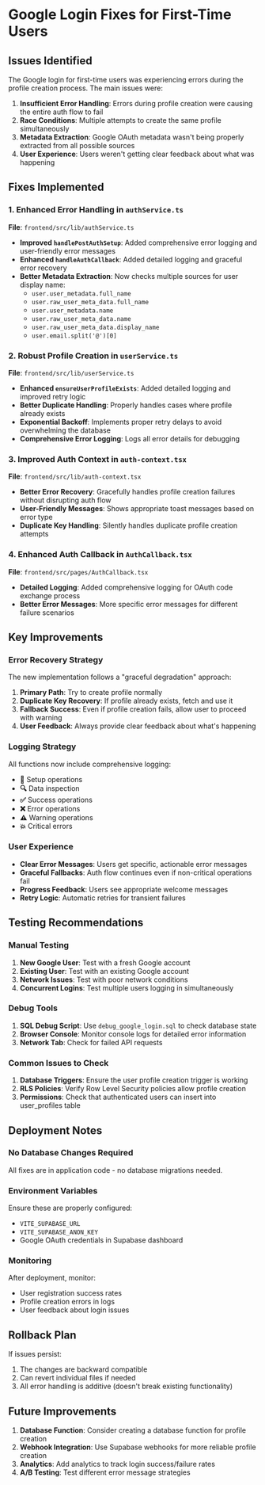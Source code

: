 # Google Login Fixes for First-Time Users

## Issues Identified

The Google login for first-time users was experiencing errors during the profile creation process. The main issues were:

1. **Insufficient Error Handling**: Errors during profile creation were causing the entire auth flow to fail
2. **Race Conditions**: Multiple attempts to create the same profile simultaneously
3. **Metadata Extraction**: Google OAuth metadata wasn't being properly extracted from all possible sources
4. **User Experience**: Users weren't getting clear feedback about what was happening

## Fixes Implemented

### 1. Enhanced Error Handling in `authService.ts`

**File**: `frontend/src/lib/authService.ts`

- **Improved `handlePostAuthSetup`**: Added comprehensive error logging and user-friendly error messages
- **Enhanced `handleAuthCallback`**: Added detailed logging and graceful error recovery
- **Better Metadata Extraction**: Now checks multiple sources for user display name:
  - `user.user_metadata.full_name`
  - `user.raw_user_meta_data.full_name`
  - `user.user_metadata.name`
  - `user.raw_user_meta_data.name`
  - `user.raw_user_meta_data.display_name`
  - `user.email.split('@')[0]`

### 2. Robust Profile Creation in `userService.ts`

**File**: `frontend/src/lib/userService.ts`

- **Enhanced `ensureUserProfileExists`**: Added detailed logging and improved retry logic
- **Better Duplicate Handling**: Properly handles cases where profile already exists
- **Exponential Backoff**: Implements proper retry delays to avoid overwhelming the database
- **Comprehensive Error Logging**: Logs all error details for debugging

### 3. Improved Auth Context in `auth-context.tsx`

**File**: `frontend/src/lib/auth-context.tsx`

- **Better Error Recovery**: Gracefully handles profile creation failures without disrupting auth flow
- **User-Friendly Messages**: Shows appropriate toast messages based on error type
- **Duplicate Key Handling**: Silently handles duplicate profile creation attempts

### 4. Enhanced Auth Callback in `AuthCallback.tsx`

**File**: `frontend/src/pages/AuthCallback.tsx`

- **Detailed Logging**: Added comprehensive logging for OAuth code exchange process
- **Better Error Messages**: More specific error messages for different failure scenarios

## Key Improvements

### Error Recovery Strategy

The new implementation follows a "graceful degradation" approach:

1. **Primary Path**: Try to create profile normally
2. **Duplicate Key Recovery**: If profile already exists, fetch and use it
3. **Fallback Success**: Even if profile creation fails, allow user to proceed with warning
4. **User Feedback**: Always provide clear feedback about what's happening

### Logging Strategy

All functions now include comprehensive logging:

- **🔧** Setup operations
- **🔍** Data inspection
- **✅** Success operations
- **❌** Error operations
- **⚠️** Warning operations
- **💥** Critical errors

### User Experience

- **Clear Error Messages**: Users get specific, actionable error messages
- **Graceful Fallbacks**: Auth flow continues even if non-critical operations fail
- **Progress Feedback**: Users see appropriate welcome messages
- **Retry Logic**: Automatic retries for transient failures

## Testing Recommendations

### Manual Testing

1. **New Google User**: Test with a fresh Google account
2. **Existing User**: Test with an existing Google account
3. **Network Issues**: Test with poor network conditions
4. **Concurrent Logins**: Test multiple users logging in simultaneously

### Debug Tools

1. **SQL Debug Script**: Use `debug_google_login.sql` to check database state
2. **Browser Console**: Monitor console logs for detailed error information
3. **Network Tab**: Check for failed API requests

### Common Issues to Check

1. **Database Triggers**: Ensure the user profile creation trigger is working
2. **RLS Policies**: Verify Row Level Security policies allow profile creation
3. **Permissions**: Check that authenticated users can insert into user_profiles table

## Deployment Notes

### No Database Changes Required

All fixes are in application code - no database migrations needed.

### Environment Variables

Ensure these are properly configured:
- `VITE_SUPABASE_URL`
- `VITE_SUPABASE_ANON_KEY`
- Google OAuth credentials in Supabase dashboard

### Monitoring

After deployment, monitor:
- User registration success rates
- Profile creation errors in logs
- User feedback about login issues

## Rollback Plan

If issues persist:
1. The changes are backward compatible
2. Can revert individual files if needed
3. All error handling is additive (doesn't break existing functionality)

## Future Improvements

1. **Database Function**: Consider creating a database function for profile creation
2. **Webhook Integration**: Use Supabase webhooks for more reliable profile creation
3. **Analytics**: Add analytics to track login success/failure rates
4. **A/B Testing**: Test different error message strategies

